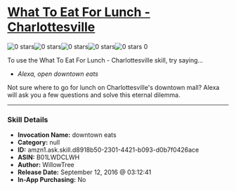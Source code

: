 # [What To Eat For Lunch - Charlottesville](http://alexa.amazon.com/#skills/amzn1.ask.skill.d8918b50-2301-4421-b093-d0b7f0426ace)
![0 stars](../../images/ic_star_border_black_18dp_1x.png)![0 stars](../../images/ic_star_border_black_18dp_1x.png)![0 stars](../../images/ic_star_border_black_18dp_1x.png)![0 stars](../../images/ic_star_border_black_18dp_1x.png)![0 stars](../../images/ic_star_border_black_18dp_1x.png) 0

To use the What To Eat For Lunch - Charlottesville skill, try saying...

* *Alexa, open downtown eats*

Not sure where to go for lunch on Charlottesville's downtown mall? Alexa will ask you a few questions and solve this eternal dilemma.

***

### Skill Details

* **Invocation Name:** downtown eats
* **Category:** null
* **ID:** amzn1.ask.skill.d8918b50-2301-4421-b093-d0b7f0426ace
* **ASIN:** B01LWDCLWH
* **Author:** WillowTree
* **Release Date:** September 12, 2016 @ 03:12:41
* **In-App Purchasing:** No
